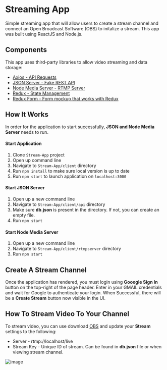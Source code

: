 # Streaming App

Simple streaming app that will allow users to create a stream channel and connect an Open Broadcast Software (OBS) to initalize a stream. This app was built using ReactJS and Node.js.

## Components

This app uses third-party libraries to allow video streaming and data storage:

- [Axios - API Requests](https://www.npmjs.com/package/axios)
- [JSON Server - Fake REST API](https://www.npmjs.com/package/json-server)
- [Node Media Server - RTMP Server](https://www.npmjs.com/package/node-media-server)
- [Redux - State Management](https://www.npmjs.com/package/redux)
- [Redux Form - Form mockup that works with Redux](https://www.npmjs.com/package/redux-form)

## How It Works
In order for the application to start successfully, **JSON and Node Media Server** needs to run.

#### Start Application
1. Clone `Stream-App` project
2. Open up command line
3. Navigate to `Stream-App/client` directory
4. Run `npm install` to make sure local version is up to date
5. Run `npm start` to launch application on `localhost:3000`

#### Start JSON Server
1. Open up a new command line
2. Navigate to `Stream-App/client/api` directory
3. Make sure **db.json** is present in the directory. If not, you can create an empty file.
4. Run `npm start`

#### Start Node Media Server
1. Open up a new command line
2. Navigate to `Stream-App/client/rtmpserver` directory
3. Run `npm start`

## Create A Stream Channel
Once the application has rendered, you must login using **Gooogle Sign In** button on the top-right of the page header. Enter in your GMAIL credentials and wait for Google to authenticate your login. When Successful, there will be a **Create Stream** button now visible in the UI. 

## How To Stream Video To Your Channel
To stream video, you can use download [OBS](https://obsproject.com/) and update your **Stream** settings to the following:

- Server - rtmp://localhost/live 
- Stream Key - Unique ID of stream. Can be found in **db.json** file or when viewing stream channel.
 
![image](https://user-images.githubusercontent.com/53025418/110540324-5ddbe600-80f4-11eb-90fb-c620d577b2ad.png)
